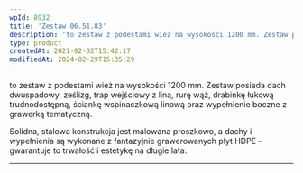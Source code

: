 ```yaml
---
wpId: 8932
title: 'Zestaw 06.51.83'
description: 'to zestaw z podestami wież na wysokości 1200 mm. Zestaw posiada dach dwuspadowy, ześlizg, trap wejściowy z liną, rurę wąż, drabinkę łukową trudnodostępną, ściankę wspinaczkową linową oraz wypełnienie boczne z grawerką tematyczną. Solidna, stalowa konstrukcja jest malowana proszkowo, a dachy i wypełnienia są wykonane z fantazyjnie grawerowanych płyt HDPE – gwarantuje to trwałość i estetykę ...'
type: product
createdAt: 2021-02-02T15:42:17
modifiedAt: 2024-02-29T15:35:29
---
```



to zestaw z podestami wież na wysokości 1200 mm. Zestaw posiada dach dwuspadowy, ześlizg, trap wejściowy z liną, rurę wąż, drabinkę łukową trudnodostępną, ściankę wspinaczkową linową oraz wypełnienie boczne z grawerką tematyczną.

Solidna, stalowa konstrukcja jest malowana proszkowo, a dachy i wypełnienia są wykonane z fantazyjnie grawerowanych płyt HDPE – gwarantuje to trwałość i estetykę na długie lata.

* * *